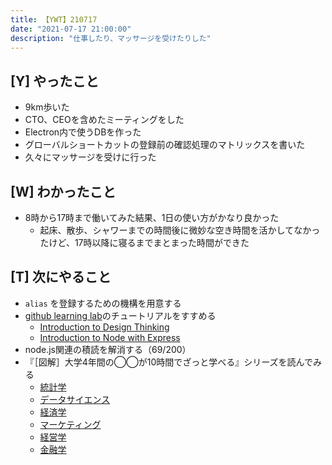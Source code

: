 ```yaml
---
title: 【YWT】210717
date: "2021-07-17 21:00:00"
description: "仕事したり、マッサージを受けたりした"
---
```


## [Y] やったこと

- 9km歩いた
- CTO、CEOを含めたミーティングをした
- Electron内で使うDBを作った
- グローバルショートカットの登録前の確認処理のマトリックスを書いた
- 久々にマッサージを受けに行った

## [W] わかったこと

- 8時から17時まで働いてみた結果、1日の使い方がかなり良かった
  - 起床、散歩、シャワーまでの時間後に微妙な空き時間を活かしてなかったけど、17時以降に寝るまでまとまった時間ができた


## [T] 次にやること

- `alias` を登録するための機構を用意する
- [github learning lab](https://lab.github.com/githubtraining)のチュートリアルをすすめる
  - [Introduction to Design Thinking](https://lab.github.com/githubtraining/introduction-to-design-thinking)
  - [Introduction to Node with Express](https://lab.github.com/everydeveloper/introduction-to-node-with-express)
- node.js関連の積読を解消する（69/200）
- 『［図解］大学4年間の◯◯が10時間でざっと学べる』シリーズを読んでみる
  - [統計学](https://www.amazon.co.jp/dp/B07PXB4NN9)
  - [データサイエンス](https://www.amazon.co.jp/dp/B07XNW3TQM)
  - [経済学](https://www.amazon.co.jp/dp/B01KNLFHH6)
  - [マーケティング](https://www.amazon.co.jp/dp/B07BNC2SV3)
  - [経営学](https://www.amazon.co.jp/dp/B071SKDF3L)
  - [金融学](https://www.amazon.co.jp/dp/B07BB6Z7FW)

<!-- https://twitter.com/camomile_cafe/status/1416382246479482883?s=20 -->
